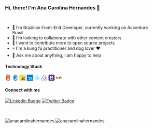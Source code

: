 ### Hi, there! I'm Ana Carolina Hernandes 👋

<br />

- 🔭 I’m Brazilian Front-End Developer, currently working on Accenture Brasil
- 👯 I’m looking to collaborate with other content creators
- 🥅 I want to contribute more to open source projects
- ⚡ I'm a kung fu practitioner and dog lover ❤
- 💬 Ask me about anything, I am happy to help

#### Technology Stack
<code><img height="20" src="https://raw.githubusercontent.com/github/explore/80688e429a7d4ef2fca1e82350fe8e3517d3494d/topics/html/html.png"></code>
<code><img height="20" src="https://raw.githubusercontent.com/github/explore/80688e429a7d4ef2fca1e82350fe8e3517d3494d/topics/css/css.png"></code>
<code><img height="20" src="https://raw.githubusercontent.com/github/explore/80688e429a7d4ef2fca1e82350fe8e3517d3494d/topics/javascript/javascript.png"></code>
<code><img height="20" src="https://raw.githubusercontent.com/github/explore/80688e429a7d4ef2fca1e82350fe8e3517d3494d/topics/typescript/typescript.png"></code>
<code><img height="20" src="https://raw.githubusercontent.com/github/explore/80688e429a7d4ef2fca1e82350fe8e3517d3494d/topics/react/react.png"></code>
<code><img height="20" src="https://raw.githubusercontent.com/github/explore/80688e429a7d4ef2fca1e82350fe8e3517d3494d/topics/redux/redux.png"></code>
<code><img height="20" src="https://raw.githubusercontent.com/github/explore/80688e429a7d4ef2fca1e82350fe8e3517d3494d/topics/bootstrap/bootstrap.png"></code>
<code><img height="20" src="https://raw.githubusercontent.com/github/explore/80688e429a7d4ef2fca1e82350fe8e3517d3494d/topics/git/git.png"></code>

#### Connect with me 

[![Linkedin Badge](https://img.shields.io/badge/-LinkedIn-blue?style=flat-square&logo=Linkedin&logoColor=white)][linkedin]
[![Twitter Badge](https://img.shields.io/badge/-Twitter-1ca0f1?style=flat-square&labelColor=1ca0f1&logo=twitter&logoColor=white)][twitter]

<br />
<br />

<img align="center" src="https://github-readme-stats.vercel.app/api/top-langs?username=anacarolinahernandes&show_icons=true&locale=en&layout=compact" alt="anacarolinahernandes" />

<img align="center"  src="https://github-readme-stats.vercel.app/api?username=anacarolinahernandes&show_icons=true&locale=en" alt="anacarolinahernandes" />

[linkedin]: https://www.linkedin.com/in/anacarolinahernandes/
[instagram]: https://www.instagram.com/anacbhernandes
[twitter]: https://www.twitter.com/anacbhernandes
[spotify]: https://open.spotify.com/user/cosi4ysybgf87l1ri0zcaxb4o?si=9i0KEs7MQ1WqMRzdw0Gsyg
